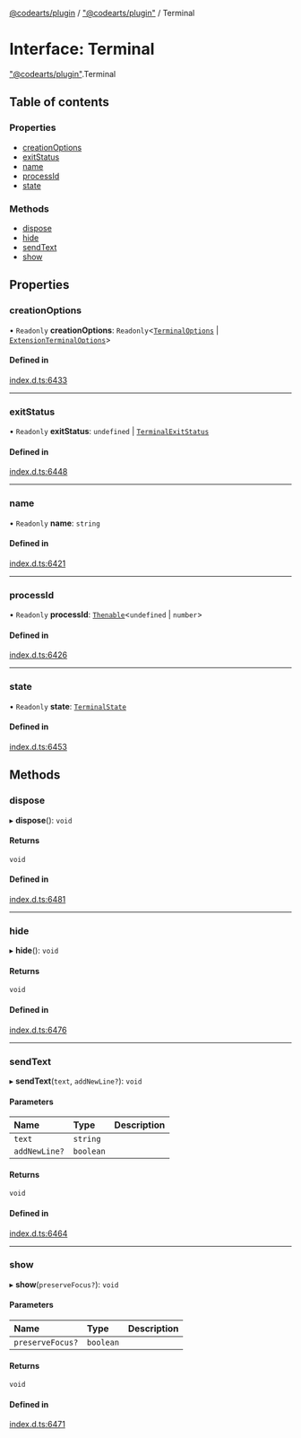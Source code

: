 [@codearts/plugin](../README.md) / ["@codearts/plugin"](../modules/_codearts_plugin_.md) / Terminal

# Interface: Terminal

["@codearts/plugin"](../modules/_codearts_plugin_.md).Terminal

## Table of contents

### Properties

- [creationOptions](codearts_plugin_.Terminal.md#creationoptions)
- [exitStatus](codearts_plugin_.Terminal.md#exitstatus)
- [name](codearts_plugin_.Terminal.md#name)
- [processId](codearts_plugin_.Terminal.md#processid)
- [state](codearts_plugin_.Terminal.md#state)

### Methods

- [dispose](codearts_plugin_.Terminal.md#dispose)
- [hide](codearts_plugin_.Terminal.md#hide)
- [sendText](codearts_plugin_.Terminal.md#sendtext)
- [show](codearts_plugin_.Terminal.md#show)

## Properties

### creationOptions

• `Readonly` **creationOptions**: `Readonly`<[`TerminalOptions`](codearts_plugin_.TerminalOptions.md) \| [`ExtensionTerminalOptions`](codearts_plugin_.ExtensionTerminalOptions.md)\>

#### Defined in

[index.d.ts:6433](https://github.com/huaweicloud/cloudide-plugin-api/blob/203b986/index.d.ts#L6433)

___

### exitStatus

• `Readonly` **exitStatus**: `undefined` \| [`TerminalExitStatus`](codearts_plugin_.TerminalExitStatus.md)

#### Defined in

[index.d.ts:6448](https://github.com/huaweicloud/cloudide-plugin-api/blob/203b986/index.d.ts#L6448)

___

### name

• `Readonly` **name**: `string`

#### Defined in

[index.d.ts:6421](https://github.com/huaweicloud/cloudide-plugin-api/blob/203b986/index.d.ts#L6421)

___

### processId

• `Readonly` **processId**: [`Thenable`](Thenable.md)<`undefined` \| `number`\>

#### Defined in

[index.d.ts:6426](https://github.com/huaweicloud/cloudide-plugin-api/blob/203b986/index.d.ts#L6426)

___

### state

• `Readonly` **state**: [`TerminalState`](codearts_plugin_.TerminalState.md)

#### Defined in

[index.d.ts:6453](https://github.com/huaweicloud/cloudide-plugin-api/blob/203b986/index.d.ts#L6453)

## Methods

### dispose

▸ **dispose**(): `void`

#### Returns

`void`

#### Defined in

[index.d.ts:6481](https://github.com/huaweicloud/cloudide-plugin-api/blob/203b986/index.d.ts#L6481)

___

### hide

▸ **hide**(): `void`

#### Returns

`void`

#### Defined in

[index.d.ts:6476](https://github.com/huaweicloud/cloudide-plugin-api/blob/203b986/index.d.ts#L6476)

___

### sendText

▸ **sendText**(`text`, `addNewLine?`): `void`

#### Parameters

| Name | Type | Description |
| :------ | :------ | :------ |
| `text` | `string` |  |
| `addNewLine?` | `boolean` |  |

#### Returns

`void`

#### Defined in

[index.d.ts:6464](https://github.com/huaweicloud/cloudide-plugin-api/blob/203b986/index.d.ts#L6464)

___

### show

▸ **show**(`preserveFocus?`): `void`

#### Parameters

| Name | Type | Description |
| :------ | :------ | :------ |
| `preserveFocus?` | `boolean` |  |

#### Returns

`void`

#### Defined in

[index.d.ts:6471](https://github.com/huaweicloud/cloudide-plugin-api/blob/203b986/index.d.ts#L6471)
